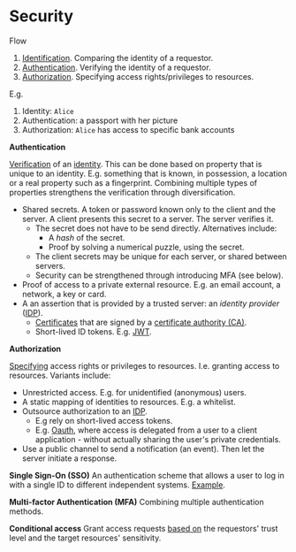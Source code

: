 # Security

Flow

1. [Identification](https://en.wikipedia.org/wiki/Identity_(philosophy)). Comparing the identity of a requestor.
2. [Authentication](https://en.wikipedia.org/wiki/Authentication). Verifying the identity of a requestor.
3. [Authorization](https://en.wikipedia.org/wiki/Authentication).  Specifying access rights/privileges to resources.

E.g.

1. Identity: `Alice`
2. Authentication: a passport with her picture
3. Authorization: `Alice` has access to specific bank accounts



**Authentication**

[Verification](https://en.wikipedia.org/wiki/Authentication) of an [identity](https://en.wikipedia.org/wiki/Identity_(philosophy)). This can be done based on property that is unique to an identity. E.g. something that is known, in possession, a location or a real property such as a fingerprint. Combining multiple types of properties strengthens the verification through diversification.

- Shared secrets. A token or password known only to the client and the server. A client presents this secret to a server. The server verifies it.
    - The secret does not have to be send directly. Alternatives include:
        - A *hash* of the secret.
        - Proof by solving a numerical puzzle, using the secret.
    - The client secrets may be unique for each server, or shared between servers.
    - Security can be strengthened through introducing MFA (see below).
- Proof of access to a private external resource. E.g. an email account, a network, a key or card.
- A an assertion that is provided by a trusted server: an *identity provider* ([IDP](https://en.wikipedia.org/wiki/Identity_provider)).
    - [Certificates](https://en.wikipedia.org/wiki/Public_key_certificate) that are signed by a [certificate authority (CA)](https://en.wikipedia.org/wiki/Certificate_authority).
    - Short-lived ID tokens. E.g. [JWT](https://en.wikipedia.org/wiki/JSON_Web_Token).




**Authorization**

[Specifying](https://en.wikipedia.org/wiki/Authorization) access rights or privileges to resources. I.e. granting access to resources. Variants include:

- Unrestricted access. E.g. for unidentified (anonymous) users.
- A static mapping of identities to resources. E.g. a whitelist.
- Outsource authorization to an [IDP](https://en.wikipedia.org/wiki/Identity_provider).
    - E.g rely on short-lived access tokens.
    - E.g. [Oauth](https://en.wikipedia.org/wiki/OAuth), where access is delegated from a user to a client application - without actually sharing the user's private credentials.
- Use a public channel to send a notification (an event). Then let the server initiate a response.



**Single Sign-On (SSO)**
An authentication scheme that allows a user to log in with a single ID to different independent systems. [Example](https://learn.microsoft.com/en-us/azure/active-directory/manage-apps/what-is-single-sign-on).

**Multi-factor Authentication (MFA)**
Combining multiple authentication methods.

**Conditional access**
Grant access requests [based on](https://learn.microsoft.com/en-us/azure/architecture/framework/security/design-identity-authentication) the requestors' trust level and the target resources' sensitivity.


